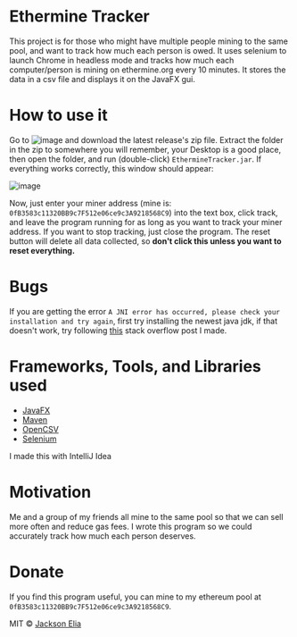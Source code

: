 # Ethermine Tracker
This project is for those who might have multiple people mining to the same pool, and want to track how much each person is owed. It uses selenium to launch Chrome in headless mode and tracks how much each computer/person is mining on ethermine.org every 10 minutes. It stores the data in a csv file and displays it on the JavaFX gui.

# How to use it
Go to ![image](https://user-images.githubusercontent.com/85963782/147962766-318f4ead-ee04-4162-8e8f-1bb309a403cb.png) and download the latest release's zip file. Extract the folder in the zip to somewhere you will remember, your Desktop is a good place, then open the folder, and run (double-click) `EthermineTracker.jar`. If everything works correctly, this window should appear: 

![image](https://user-images.githubusercontent.com/85963782/147963971-4c25348b-80d6-478a-9a6f-750bbcdce1a4.png)

Now, just enter your miner address (mine is: `0fB3583c11320BB9c7F512e06ce9c3A9218568C9`) into the text box, click track, and leave the program running for as long as you want to track your miner address. If you want to stop tracking, just close the program. The reset button will delete all data collected, so **don't click this unless you want to reset everything.**


# Bugs
If you are getting the error `A JNI error has occurred, please check your installation and try again`, first try installing the newest java jdk, if that doesn't work, try following [this](https://stackoverflow.com/questions/70560742/i-made-a-jar-file-and-when-my-friend-tries-to-open-it-they-get-the-error-a-jni) stack overflow post I made.

# Frameworks, Tools, and Libraries used
- [JavaFX](https://openjfx.io/)
- [Maven](https://maven.apache.org/)
- [OpenCSV](http://opencsv.sourceforge.net/)
- [Selenium](https://www.selenium.dev/documentation/)

I made this with IntelliJ Idea

# Motivation
Me and a group of my friends all mine to the same pool so that we can sell more often and reduce gas fees. I wrote this program so we could accurately track how much each person deserves.

# Donate
If you find this program useful, you can mine to my ethereum pool at `0fB3583c11320BB9c7F512e06ce9c3A9218568C9`.

MIT © [Jackson Elia](https://github.com/JacksonElia)

